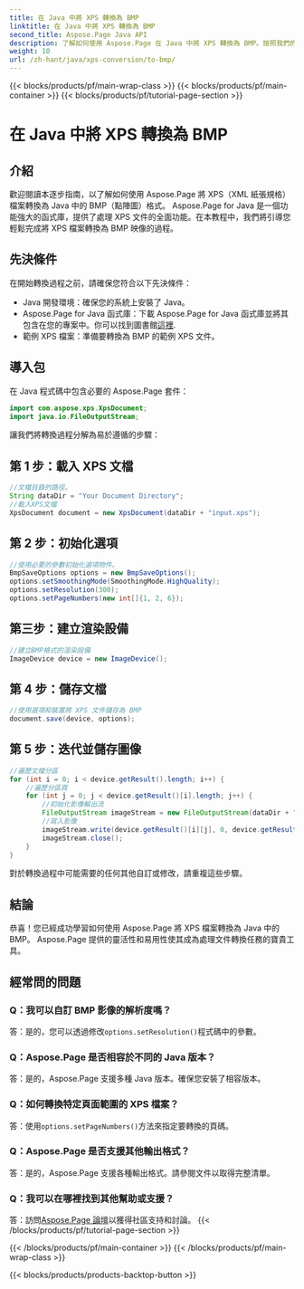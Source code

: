 ```yaml
---
title: 在 Java 中將 XPS 轉換為 BMP
linktitle: 在 Java 中將 XPS 轉換為 BMP
second_title: Aspose.Page Java API
description: 了解如何使用 Aspose.Page 在 Java 中將 XPS 轉換為 BMP。按照我們的簡單指南進行高效、高品質的文件轉換。
weight: 10
url: /zh-hant/java/xps-conversion/to-bmp/
---
```


{{< blocks/products/pf/main-wrap-class >}}
{{< blocks/products/pf/main-container >}}
{{< blocks/products/pf/tutorial-page-section >}}

# 在 Java 中將 XPS 轉換為 BMP

## 介紹
歡迎閱讀本逐步指南，以了解如何使用 Aspose.Page 將 XPS（XML 紙張規格）檔案轉換為 Java 中的 BMP（點陣圖）格式。 Aspose.Page for Java 是一個功能強大的函式庫，提供了處理 XPS 文件的全面功能。在本教程中，我們將引導您輕鬆完成將 XPS 檔案轉換為 BMP 映像的過程。
## 先決條件
在開始轉換過程之前，請確保您符合以下先決條件：
- Java 開發環境：確保您的系統上安裝了 Java。
-  Aspose.Page for Java 函式庫：下載 Aspose.Page for Java 函式庫並將其包含在您的專案中。你可以找到圖書館[這裡](https://releases.aspose.com/page/java/).
- 範例 XPS 檔案：準備要轉換為 BMP 的範例 XPS 文件。
## 導入包
在 Java 程式碼中包含必要的 Aspose.Page 套件：
```java
import com.aspose.xps.XpsDocument;
import java.io.FileOutputStream;
```
讓我們將轉換過程分解為易於遵循的步驟：
## 第 1 步：載入 XPS 文檔
```java
//文檔目錄的路徑。
String dataDir = "Your Document Directory";
//載入XPS文檔
XpsDocument document = new XpsDocument(dataDir + "input.xps");
```
## 第 2 步：初始化選項
```java
//使用必要的參數初始化選項物件。
BmpSaveOptions options = new BmpSaveOptions();
options.setSmoothingMode(SmoothingMode.HighQuality);
options.setResolution(300);
options.setPageNumbers(new int[]{1, 2, 6});
```
## 第三步：建立渲染設備
```java
//建立BMP格式的渲染設備
ImageDevice device = new ImageDevice();
```
## 第 4 步：儲存文檔
```java
//使用選項和裝置將 XPS 文件儲存為 BMP
document.save(device, options);
```
## 第 5 步：迭代並儲存圖像
```java
//遍歷文檔分區
for (int i = 0; i < device.getResult().length; i++) {
    //遍歷分區頁
    for (int j = 0; j < device.getResult()[i].length; j++) {
        //初始化影像輸出流
        FileOutputStream imageStream = new FileOutputStream(dataDir + "XPStoBMP" + "_" + (i + 1) + "_" + (j + 1) + ".bmp");
        //寫入影像
        imageStream.write(device.getResult()[i][j], 0, device.getResult()[i][j].length);
        imageStream.close();
    }
}
```
對於轉換過程中可能需要的任何其他自訂或修改，請重複這些步驟。
## 結論
恭喜！您已經成功學習如何使用 Aspose.Page 將 XPS 檔案轉換為 Java 中的 BMP。 Aspose.Page 提供的靈活性和易用性使其成為處理文件轉換任務的寶貴工具。
## 經常問的問題
### Q：我可以自訂 BMP 影像的解析度嗎？
答：是的，您可以透過修改`options.setResolution()`程式碼中的參數。
### Q：Aspose.Page 是否相容於不同的 Java 版本？
答：是的，Aspose.Page 支援多種 Java 版本。確保您安裝了相容版本。
### Q：如何轉換特定頁面範圍的 XPS 檔案？
答：使用`options.setPageNumbers()`方法來指定要轉換的頁碼。
### Q：Aspose.Page 是否支援其他輸出格式？
答：是的，Aspose.Page 支援各種輸出格式。請參閱文件以取得完整清單。
### Q：我可以在哪裡找到其他幫助或支援？
答：訪問[Aspose.Page 論壇](https://forum.aspose.com/c/page/39)以獲得社區支持和討論。
{{< /blocks/products/pf/tutorial-page-section >}}

{{< /blocks/products/pf/main-container >}}
{{< /blocks/products/pf/main-wrap-class >}}

{{< blocks/products/products-backtop-button >}}
